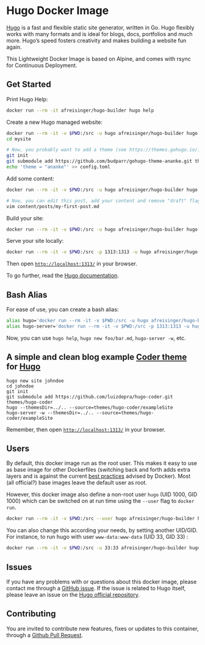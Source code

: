 # Hugo Docker Image

[Hugo](https://gohugo.io/) is a fast and flexible static site generator, written in Go.
Hugo flexibly works with many formats and is ideal for blogs, docs, portfolios and much more.
Hugo’s speed fosters creativity and makes building a website fun again.

This Lightweight Docker Image is based on Alpine, and comes with rsync for Continuous Deployment.

## Get Started

Print Hugo Help:

```bash
docker run --rm -it afreisinger/hugo-builder hugo help
```

Create a new Hugo managed website:

```bash
docker run --rm -it -v $PWD:/src -u hugo afreisinger/hugo-builder hugo new site mysite
cd mysite

# Now, you probably want to add a theme (see https://themes.gohugo.io/):
git init
git submodule add https://github.com/budparr/gohugo-theme-ananke.git themes/ananke;
echo 'theme = "ananke"' >> config.toml
```

Add some content:

```bash
docker run --rm -it -v $PWD:/src -u hugo afreisinger/hugo-builder hugo new posts/my-first-post.md

# Now, you can edit this post, add your content and remove "draft" flag:
vim content/posts/my-first-post.md
```

Build your site:

```bash
docker run --rm -it -v $PWD:/src -u hugo afreisinger/hugo-builder hugo
```

Serve your site locally:

```bash
docker run --rm -it -v $PWD:/src -p 1313:1313 -u hugo afreisinger/hugo-builder hugo server -w --bind=0.0.0.0
```

Then open [`http://localhost:1313/`](http://localhost:1313/) in your browser.

To go further, read the [Hugo documentation](https://gohugo.io/documentation/).

## Bash Alias

For ease of use, you can create a bash alias:

```bash
alias hugo='docker run --rm -it -v $PWD:/src -u hugo afreisinger/hugo-builder hugo'
alias hugo-server='docker run --rm -it -v $PWD:/src -p 1313:1313 -u hugo afreisinger/hugo-builder hugo server --bind 0.0.0.0'
```

Now, you can use `hugo help`, `hugo new foo/bar.md`, `hugo-server -w`, etc.

## A simple and clean blog example [Coder theme](https://themes.gohugo.io/themes/hugo-coder/) for [Hugo](https://gohugo.io/)

```text
hugo new site johndoe
cd johndoe
git init
git submodule add https://github.com/luizdepra/hugo-coder.git themes/hugo-coder
hugo --themesDir=../.. --source=themes/hugo-coder/exampleSite
hugo-server -w --themesDir=../.. --source=themes/hugo-coder/exampleSite
```

Remember, then open [`http://localhost:1313/`](http://localhost:1313/) in your browser.

## Users

By default, this docker image run as the root user. This makes it easy to use as base image for other Dockerfiles (switching back and forth adds extra layers and is against the current [best practices](https://docs.docker.com/engine/userguide/eng-image/dockerfile_best-practices/#user) advised by Docker). Most (all official?) base images leave the default user as root.

However, this docker image also define a non-root user `hugo` (UID 1000, GID 1000) which can be switched on at run time using the `--user` flag to `docker run`.

```bash
docker run --rm -it -v $PWD:/src --user hugo afreisinger/hugo-builder hugo
```

You can also change this according your needs, by setting another UID/GID. For instance, to run hugo with user `www-data:www-data` (UID 33, GID 33) :

```bash
docker run --rm -it -v $PWD:/src -u 33:33 afreisinger/hugo-builder hugo
```

## Issues

If you have any problems with or questions about this docker image, please contact me through a [GitHub issue](https://github.com/afreisinger/hugo-builder/issues).
If the issue is related to Hugo itself, please leave an issue on the [Hugo official repository](https://github.com/spf13/hugo).

## Contributing

You are invited to contribute new features, fixes or updates to this container, through a [Github Pull Request](https://github.com/afreisinger/hugo-builder/pulls).